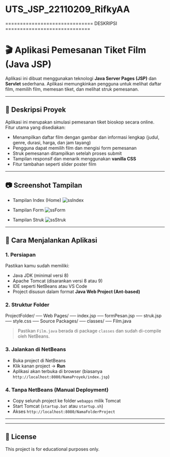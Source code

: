 # UTS_JSP_22110209_RifkyAA
============================== DESKRIPSI =============================
# 🎬 Aplikasi Pemesanan Tiket Film (Java JSP)

Aplikasi ini dibuat menggunakan teknologi **Java Server Pages (JSP)** dan **Servlet** sederhana. Aplikasi memungkinkan pengguna untuk melihat daftar film, memilih film, memesan tiket, dan melihat struk pemesanan.

---

## 📌 Deskripsi Proyek

Aplikasi ini merupakan simulasi pemesanan tiket bioskop secara online. Fitur utama yang disediakan:

- Menampilkan daftar film dengan gambar dan informasi lengkap (judul, genre, durasi, harga, dan jam tayang)
- Pengguna dapat memilih film dan mengisi form pemesanan
- Struk pemesanan ditampilkan setelah proses submit
- Tampilan responsif dan menarik menggunakan **vanilla CSS**
- Fitur tambahan seperti slider poster film

---

## 📷 Screenshot Tampilan
- Tampilan Index (Home)
  ![ssIndex](https://github.com/user-attachments/assets/86182885-4f62-4ebf-900b-b75aae6f1d69)

- Tampilan Form
  ![ssForm](https://github.com/user-attachments/assets/020f2144-5aa9-4e3b-9a56-637c022772a1)

- Tampilan Struk
  ![ssStruk](https://github.com/user-attachments/assets/48119e8b-78a6-4696-9d91-31e78c18973d)

---
## 🚀 Cara Menjalankan Aplikasi

### 1. Persiapan

Pastikan kamu sudah memiliki:
- Java JDK (minimal versi 8)
- Apache Tomcat (disarankan versi 8 atau 9)
- IDE seperti NetBeans atau VS Code
- Project disusun dalam format **Java Web Project (Ant-based)**

### 2. Struktur Folder
ProjectFolder/
── Web Pages/
  ── index.jsp
  ── formPesan.jsp
  ── struk.jsp
  ── style.css
── Source Packages/
  ── classes/
    ── Film.java


> Pastikan `Film.java` berada di package `classes` dan sudah di-compile oleh NetBeans.

### 3. Jalankan di NetBeans

- Buka project di NetBeans
- Klik kanan project → **Run**
- Aplikasi akan terbuka di browser (biasanya `http://localhost:8080/NamaProyek/index.jsp`)

### 4. Tanpa NetBeans (Manual Deployment)

- Copy seluruh project ke folder `webapps` milik Tomcat
- Start Tomcat (`startup.bat` atau `startup.sh`)
- Akses `http://localhost:8080/NamaFolderProject`

---


---

## 📄 License
This project is for educational purposes only.

